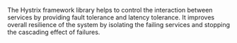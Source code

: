 The Hystrix framework library helps to control the interaction between services by providing fault tolerance and latency tolerance. It improves overall resilience of the system by isolating the failing services and stopping the cascading effect of failures.
